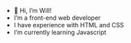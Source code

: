 - 👋 Hi, I’m Will!
- I’m a front-end web developer
- I have experience with HTML and CSS
- I’m currently learning Javascript

<!---
ReynoldsWJ55/ReynoldsWJ55 is a ✨ special ✨ repository because its `README.md` (this file) appears on your GitHub profile.
You can click the Preview link to take a look at your changes.
--->
